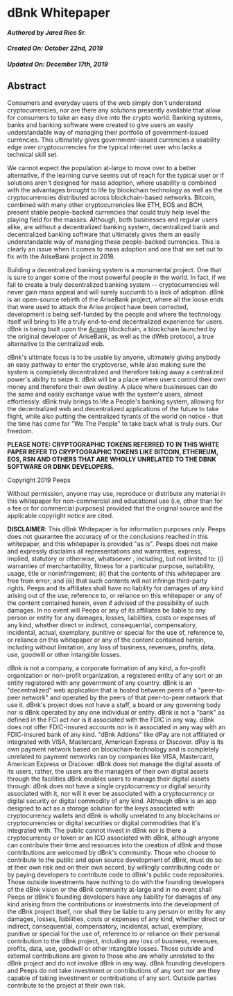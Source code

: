 # dBnk Whitepaper
#### ***Authored by Jared Rice Sr.***
#### ***Created On: October 22nd, 2019***
#### ***Updated On: December 17th, 2019***

## Abstract
Consumers and everyday users of the web simply don't understand cryptocurrencies, nor are there any solutions presently available that allow for consumers to take an easy dive into the crypto world. Banking systems, banks and banking software were created to give users an easily understandable way of managing their portfolio of government-issued currencies. This ultimately gives government-issued currencies a usability edge over cryptocurrencies for the typical internet user who lacks a technical skill set. 

We cannot expect the population at-large to move over to a better alternative, if the learning curve seems out of reach for the typical user or if solutions aren't designed for mass adoption, where usability is combined with the advantages brought to life by blockchain technology as well as the cryptocurrencies distributed across blockchain-based networks. Bitcoin, combined with many other cryptocurrencies like ETH, EOS and BCH, present stable people-backed currencies that could truly help level the playing field for the masses. Although, both businesses and regular users alike, are without a decentralized banking system, decentralized bank and decentralized banking software that ultimately gives them an easily understandable way of managing these people-backed currencies. This is clearly an issue when it comes to mass adoption and one that we set out to fix with the AriseBank project in 2018.

Building a decentralized banking system is a monumental project. One that is sure to anger some of the most powerful people in the world. In fact, if we fail to create a truly decentralized banking system -- cryptocurrencies will never gain mass appeal and will surely succumb to a lack of adoption. dBnk is an open-source rebirth of the AriseBank project, where all the loose ends that were used to attack the Arise project have been corrected, development is being self-funded by the people and where the technology itself will bring to life a truly end-to-end decentralized experience for users. dBnk is being built upon the [Arisen](https://github.com/arisenio/technical-whitepaper) blockchain, a blockchain launched by the original developer of AriseBank, as well as the dWeb protocol, a true alternative to the centralized web. 

dBnk's ultimate focus is to be usable by anyone, ultimately giving anybody an easy pathway to enter the cryptoverse, while also making sure the system is completely decentralized and therefore taking away a centralized power's ability to seize it. dBnk will be a place where users control their own money and therefore their own destiny. A place where businesses can do the same and easily exchange value with the system's users, almost effortlessly. dBnk truly brings to life a People's banking system, allowing for the decentralized web and decentralized applications of the future to take flight, while also putting the centralized tyrants of the world on notice - that the time has come for "We The People" to take back what is truly ours. Our freedom.

**PLEASE NOTE: CRYPTOGRAPHIC TOKENS REFERRED TO IN THIS WHITE PAPER REFER TO CRYPTOGRAPHIC TOKENS LIKE BITCOIN, ETHEREUM, EOS, RSN AND OTHERS THAT ARE WHOLLY UNRELATED TO THE DBNK SOFTWARE OR DBNK DEVELOPERS.**

Copyright 2019 Peeps

Without permission, anyone may use, reproduce or distribute any material in this whitepaper for non-commercial and educational use (i.e, other than for a fee or for commercial purposes) provided that the original source and the applicable copyright notice are cited. 

**DISCLAIMER**: This dBnk Whitepaper is for information purposes only. Peeps does not guarantee the accuracy  of or the conclusions reached in this whitepaper, and this whitepaper is provided "as is". Peeps does not make and expressly disclaims all representations and warranties, express, implied, statutory or otherwise, whatsoever , including, but not limited to: (i) warranties of merchantability, fitness for a particular purpose, suitability, usage, title or noninfringement; (ii) that the contents of this whitepaper are free from error; and (iii) that such contents will not infringe third-party rights. Peeps and its affiliates shall have no liability for damages of any kind arising out of the use, reference to, or reliance on this whitepaper or any of the content contained herein, even if advised of the possibility of such damages. In no event will Peeps or any of its affiliates be liable to any person or entity for any damages, losses, liabilities, costs or expenses of any kind, whether direct or indirect, consequential, compensatory, incidental, actual, exemplary, punitive or special for the use of, reference to, or reliance on this whitepaper or any of the content contained herein, including without limitation, any loss of business, revenues, profits, data, use, goodwill or other intangible losses.

dBnk is not a company, a corporate formation of any kind, a for-profit organization or non-profit organization, a registered entity of any sort or an entity registered with any government of any country. dBnk is an "decentralized" web application that is hosted between peers of a "peer-to-peer network" and operated by the peers of that peer-to-peer network that use it. dBnk's project does not have a staff, a board or any governing body nor is dBnk operated by any one individual or entity. dBnk is not a "bank" as defined in the FCI act nor is it associated with the FDIC in any way. dBnk does not offer FDIC-insured accounts nor is it associated in any way with an FDIC-insured bank of any kind. "dBnk Addons" like dPay are not affiliated or integrated with VISA, Mastercard, American Express or Discover. dPay is its own payment network based on blockchain-technology and is completely unrelated to payment networks ran by companies like VISA, Mastercard, American Express or Discover. dBnk does not manage the digital assets of its users, rather, the users are the managers of their own digital assets through the facilities dBnk enables users to manage their digital assets through. dBnk does not have a single cryptocurrency or digital security associated with it, nor will it ever be associated with a cryptocurrency or digital security or digital commodity of any kind. Although dBnk is an app designed to act as a storage solution for the keys associated with cryptocurrency wallets and dBnk is wholly unrelated to any blockchains or cryptocurrencies or digital securities or digital commodities that it's integrated with. The public cannot invest in dBnk nor is there a cryptocurrency or token or an ICO associated with dBnk, although anyone can contribute their time and resources into the creation of dBnk and those contributions are welcomed by dBnk's community. Those who choose to contribute to the public and open source development of dBnk, must do so at their own risk and on their own accord, by willingly contributing code or by paying developers to contribute code to dBnk's public code repositories. Those outside investments have nothing to do with the founding developers of the dBnk vision or the dBnk community at-large and in no event shall Peeps or dBnk's founding developers have any liability for damages of any kind arising from the contributions or investments into the development of the dBnk project itself, nor shall they be liable to any person or entity for any damages, losses, liabilities, costs or expenses of any kind, whether direct or indirect, consequential, compensatory, incidental, actual, exemplary, punitive or special for the use of, reference to or reliance on their personal contribution to the dBnk project, including any loss of business, revenues, profits, data, use, goodwill or other intangible losses. Those outside and external contributions  are given to those who are wholly unrelated to the dBnk project and do not involve dBnk in any way. dBnk founding developers and Peeps do not take investment or contributions of any sort nor are they capable of taking investment or contributions of any sort. Outside parties contribute to the project at their own risk.
